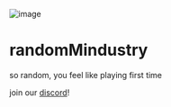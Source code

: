 ![image](https://user-images.githubusercontent.com/83781960/176418741-326be7fb-56d8-4dc0-9cde-93d2abb04837.png)
# randomMindustry
so random, you feel like playing first time

join our [discord](https://discord.gg/ztC6WJUxZK)!
